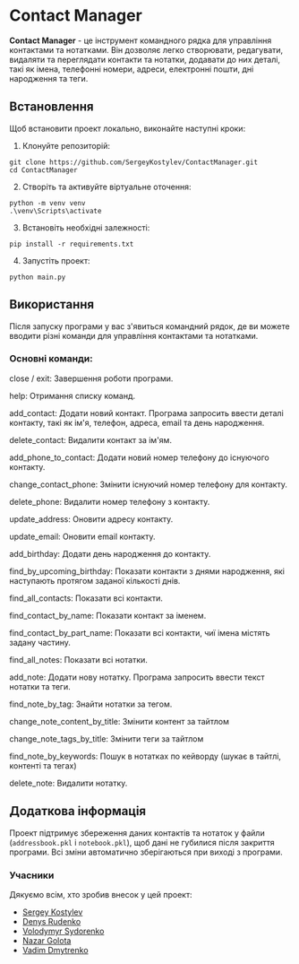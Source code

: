 # Contact Manager

**Contact Manager** - це інструмент командного рядка для управління контактами та нотатками. Він дозволяє легко створювати, редагувати, видаляти та переглядати контакти та нотатки, додавати до них деталі, такі як імена, телефонні номери, адреси, електронні пошти, дні народження та теги.

## Встановлення

Щоб встановити проект локально, виконайте наступні кроки:
1. Клонуйте репозиторій:
```
git clone https://github.com/SergeyKostylev/ContactManager.git
cd ContactManager
```
2. Створіть та активуйте віртуальне оточення:
```
python -m venv venv
.\venv\Scripts\activate
```
3. Встановіть необхідні залежності:
```
pip install -r requirements.txt
```
4. Запустіть проект:
```
python main.py
```

## Використання

Після запуску програми у вас з'явиться командний рядок, де ви можете вводити різні команди для управління контактами та нотатками.

### Основні команди:

close / exit: Завершення роботи програми.

help: Отримання списку команд.

add_contact: Додати новий контакт. Програма запросить ввести деталі контакту, такі як ім'я, телефон, адреса, email та день народження.

delete_contact: Видалити контакт за ім'ям.

add_phone_to_contact: Додати новий номер телефону до існуючого контакту.

change_contact_phone: Змінити існуючий номер телефону для контакту.

delete_phone: Видалити номер телефону з контакту.

update_address: Оновити адресу контакту.

update_email: Оновити email контакту.

add_birthday: Додати день народження до контакту.

find_by_upcoming_birthday: Показати контакти з днями народження, які наступають протягом заданої кількості днів.

find_all_contacts: Показати всі контакти.

find_contact_by_name: Показати контакт за іменем.

find_contact_by_part_name: Показати всі контакти, чиї імена містять задану частину.

find_all_notes: Показати всі нотатки.

add_note: Додати нову нотатку. Програма запросить ввести текст нотатки та теги.

find_note_by_tag: Знайти нотатки за тегом.

change_note_content_by_title: Змінити контент за тайтлом

change_note_tags_by_title: Змінити теги за тайтлом

find_note_by_keywords: Пошук в нотатках по кейворду (шукає в тайтлі, контенті та тегах)

delete_note: Видалити нотатку.

## Додаткова інформація

Проект підтримує збереження даних контактів та нотаток у файли (`addressbook.pkl` і `notebook.pkl`), щоб дані не губилися після закриття програми. Всі зміни автоматично зберігаються при виході з програми.

### Учасники

Дякуємо всім, хто зробив внесок у цей проект:
- [Sergey Kostylev](https://github.com/SergeyKostylev)
- [Denys Rudenko](https://github.com/DenysRudenko2)
- [Volodymyr Sydorenko](https://github.com/QA-Droid)
- [Nazar Golota](https://github.com/NutSheLL1337)
- [Vadim Dmytrenko](https://github.com/luxeon936)